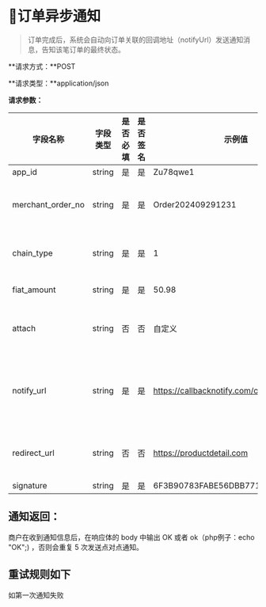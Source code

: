 # 🔔订单异步通知

> 订单完成后，系统会自动向订单关联的回调地址（notifyUrl）发送通知消息，告知该笔订单的最终状态。

**请求方式：**POST

**请求类型：**application/json

**请求参数：**

| 字段名称 | 字段类型 | 是否必填 | 是否签名 | 示例值| 说明
| --- | --- | --- | --- | --- | --- |
| app_id | string  | 是  | 是 | Zu78qwe1 | APP ID
|  merchant_order_no |  string | 是  | 是 | Order202409291231 | 商户端自主生成的订单号，在商户端要保证唯一性
|  chain_type | string  |是  | 是 | 1| 链路：波场(TRC20) 以太坊(ERC20) PayPal(PYUSD)  
|  fiat_amount| string  |是  | 是 | 50.98| 法币金额，精确到小数点后 4 位
|  attach| string   |否  | 否 | 自定义 | 用户自定义数据，在回调到  notifyUrl 的时候会原样返回
|  notify_url| string   |是  | 是 | https://callbacknotify.com/callback | 接收异步通知的回调地址。必须为可直接访问的 URL，不能带参数、session 验证、csrf 验证
|  redirect_url| string   |否  | 否 | https://productdetail.com | 支付成功后，前端重定向地址。务必包含 http:// 或 https:// 开头
|  signature | string  |是  | 是 | 6F3B90783FABE56DBB771D03E0EAADD0 | 数据签名

## 通知返回：

商户在收到通知信息后，在响应体的 body 中输出 OK 或者 ok（php例子：echo "OK";) ，否则会重复 5 次发送点对点通知。

## 重试规则如下
如第一次通知失败